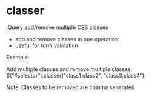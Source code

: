 classer
=======

jQuery add/remove multiple CSS classes 

- add and remove classes in one operation
- useful for form validation


Example:

Add multiple classes and remove multiple classes:
$("#selector").classer("class1 class2", "class3,class4");


Note: Classes to be removed are comma separated
